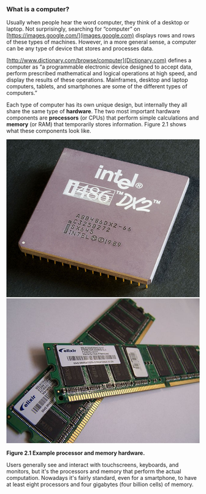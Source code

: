 ###  What is a computer?


Usually when people hear the word computer, they think of a desktop or laptop.
Not surprisingly, searching for “computer” on [https://images.google.com/](images.google.com) displays rows and rows of these types of machines.
However, in a more general sense, a computer can be any type of device that stores and processes data.

[http://www.dictionary.com/browse/computer](Dictionary.com) defines a computer as “a programmable electronic device designed to accept data, perform prescribed mathematical and logical operations at high speed, and display the results of these operations.
Mainframes, desktop and laptop computers, tablets, and smartphones are some of the different types of computers.”


Each type of computer has its own unique design, but internally they all share the same type of **hardware**.
The two most important hardware components are **processors** (or CPUs) that perform simple calculations and **memory** (or RAM) that temporarily stores information.
Figure 2.1 shows what these components look like.

![Figure 2.1 Example processor and memory hardware.](figs/CPU.jpg)
![Figure 2.1 Example processor and memory hardware.](figs/RAM.jpg)

**Figure 2.1 Example processor and memory hardware.**

Users generally see and interact with touchscreens, keyboards, and monitors, but it's the processors and memory that perform the actual computation.
Nowadays it's fairly standard, even for a smartphone, to have at least eight processors and four gigabytes (four billion cells) of memory.